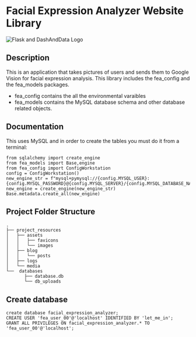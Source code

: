 # Facial Expression Analyzer Website Library

![Flask and DashAndData Logo](https://venturer.dashanddata.com/website_assets_images/dd_and_flask_02-400x209.png)

## Description
This is an application that takes pictures of users and sends them to Google Vision for facial expression analysis.
This library includes the fea_config and the fea_models packages. 
- fea_config contains the all the environmental varaibles
- fea_models contains the MySQL database schema and other database related objects.


## Documentation
This uses MySQL and in order to create the tables you must do it from a terminal:
```
from sqlalchemy import create_engine
from fea_models import Base,engine
from fea_config import ConfigWorkstation
config = ConfigWorkstation()
new_engine_str = f"mysql+pymysql://{config.MYSQL_USER}:{config.MYSQL_PASSWORD}@{config.MYSQL_SERVER}/{config.MYSQL_DATABASE_NAME}"
new_engine = create_engine(new_engine_str)
Base.metadata.create_all(new_engine)
```

## Project Folder Structure 

```
.
├── project_resources
│   ├── assets
│   │   ├── favicons
│   │   └── images
│   ├── blog
│   │   └── posts
│   ├── logs
│   └── media
└──  databases
       ├── database.db
       └── db_uploads
```

## Create database
```
create database facial_expression_analyzer;
CREATE USER 'fea_user_00'@'localhost' IDENTIFIED BY 'let_me_in';
GRANT ALL PRIVILEGES ON facial_expression_analyzer.* TO 'fea_user_00'@'localhost';
```
